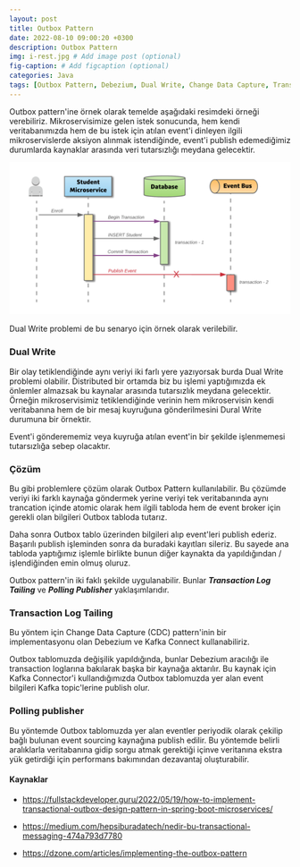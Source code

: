 ```yaml
---
layout: post
title: Outbox Pattern
date: 2022-08-10 09:00:20 +0300
description: Outbox Pattern
img: i-rest.jpg # Add image post (optional)
fig-caption: # Add figcaption (optional)
categories: Java
tags: [Outbox Pattern, Debezium, Dual Write, Change Data Capture, Transaction Log Tailing, Polling Publisher]
---
```


Outbox pattern'ine örnek olarak temelde aşağıdaki resimdeki örneği verebiliriz. Mikroservisimize gelen istek sonucunda, hem kendi veritabanımızda hem de bu istek için atılan event'i dinleyen ilgili mikroservislerde aksiyon alınmak istendiğinde,  event'i publish edemediğimiz durumlarda kaynaklar arasında veri tutarsızlığı meydana gelecektir.

![img1](/images/outbox/outbox.png)


Dual Write problemi de bu senaryo için örnek olarak verilebilir.


### Dual Write
Bir olay tetiklendiğinde aynı veriyi iki farlı yere yazıyorsak burda Dual Write problemi olabilir. Distributed bir ortamda biz bu işlemi yaptığımızda ek önlemler almazsak bu kaynalar arasında tutarsızlık meydana gelecektir. Örneğin mikroservisimiz tetiklendiğinde verinin hem mikroservisin kendi veritabanına hem de bir mesaj kuyruğuna gönderilmesini Dural Write durumuna bir örnektir.

Event'i gönderememiz veya kuyruğa atılan event'in bir şekilde işlenmemesi tutarsızlığa sebep olacaktır.

### Çözüm


Bu gibi problemlere çözüm olarak Outbox Pattern kullanılabilir. Bu çözümde veriyi iki farklı kaynağa göndermek yerine veriyi tek veritabanında aynı trancation içinde atomic olarak hem ilgili tabloda hem de event broker için gerekli olan bilgileri Outbox tabloda tutarız.

Daha sonra Outbox tablo üzerinden bilgileri alıp event'leri publish ederiz. Başarılı publish işleminden sonra da buradaki kayıtları sileriz. Bu sayede ana tabloda yaptığımız işlemle birlikte bunun diğer kaynakta da yapıldığından / işlendiğinden emin olmuş oluruz.



Outbox pattern'in iki faklı şekilde uygulanabilir. Bunlar ***Transaction Log Tailing*** ve ***Polling Publisher*** yaklaşımlarıdır.

### Transaction Log Tailing

Bu yöntem için Change Data Capture (CDC) pattern'inin bir implementasyonu olan Debezium ve Kafka Connect kullanabiliriz.

Outbox tablomuzda değişilik yapıldığında, bunlar Debezium aracılığı ile transaction loglarına bakılarak başka bir kaynağa aktarılır. Bu kaynak için Kafka Connector'i kullandığımızda Outbox tablomuzda yer alan event bilgileri Kafka topic'lerine publish olur.


### Polling publisher

Bu yöntemde Outbox tablomuzda yer alan eventler periyodik olarak çekilip bağlı bulunan event sourcing kaynağına publish edilir. Bu  yöntemde belirli aralıklarla veritabanına gidip sorgu atmak gerektiği içinve veritanına ekstra yük getirdiği için performans bakımından dezavantaj oluşturabilir.





#### Kaynaklar

* https://fullstackdeveloper.guru/2022/05/19/how-to-implement-transactional-outbox-design-pattern-in-spring-boot-microservices/


* https://medium.com/hepsiburadatech/nedir-bu-transactional-messaging-474a793d7780

* https://dzone.com/articles/implementing-the-outbox-pattern  